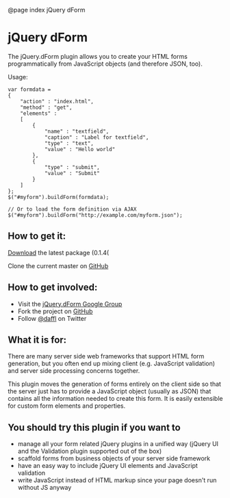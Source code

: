 @page index jQuery dForm

# jQuery dForm

The jQuery.dForm plugin allows you to create your HTML forms programmatically from JavaScript objects 
(and therefore JSON, too).

Usage:

	var formdata =
	{
		"action" : "index.html",
		"method" : "get",
		"elements" : 
		[
			{
				"name" : "textfield",
				"caption" : "Label for textfield",
				"type" : "text",
				"value" : "Hello world"
			},
			{
				"type" : "submit",
				"value" : "Submit"
			}
		]			
	};
	$("#myform").buildForm(formdata);
	
	// Or to load the form definition via AJAX
	$("#myform").buildForm("http://example.com/myform.json");


## How to get it:

[Download](http://github.com/downloads/daffl/jquery.dform/jquery.dform-0.1.4.tar.gz) the latest package (0.1.4(

Clone the current master on [GitHub](http://github.com/daffl/jquery.dform/)


## How to get involved:

* Visit the [jQuery.dForm Google Group](http://groups.google.com/group/jquery-dform)
* Fork the project on [GitHub](http://github.com/daffl/jquery.dform/)
* Follow [@daffl](http://twitter.com/daffl) on Twitter


## What it is for:

There are many server side web frameworks that support HTML form generation,
but you often end up mixing client (e.g. JavaScript validation) and server side processing concerns together.

This plugin moves the generation of forms entirely on the client side so that the server just has to provide a 
JavaScript object (usually as JSON) that contains all the information needed to create this form.
It is easily extensible for custom form elements and properties.


## You should try this plugin if you want to

* manage all your form related jQuery plugins in a unified way (jQuery UI and the Validation plugin
supported out of the box)
* scaffold forms from business objects of your server side framework
* have an easy way to include jQuery UI elements and JavaScript validation
* write JavaScript instead of HTML markup since your page doesn't run without JS anyway
